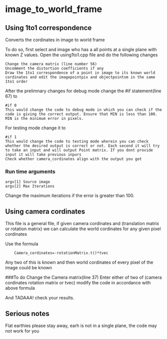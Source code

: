 # image_to_world_frame
## Using 1to1 correspondence
Converts the cordinates in image to world frame

To do so, first select and image who has a all points at a single plane with known Z values. Open the using1to1.cpp file and do the following changes

    Change the camera matrix (line number 56)
    Uncomment the distortion coefficients if any
    Draw the 1to1 correspondence of a point in image to its known world cordinates and edit the imagepointpix and objectpointsm in the same 1to1 order
  
After the prelimnary changes for debug mode change the #if statement(line 67) to 
  
    #if 0
    This would change the code to debug mode in which you can check if the code is giving the correct output. Ensure that MIN is less than 100. MIN is the minimum error in pixels. 
For testing mode change it to 
    
    #if 1
    This would change the code to testing mode wherein you can check whether the desired output is correct or not. Each second it will try to take an input and will output Point matrix. If you dont provide input it will take previous inpurs
    Check whether camera_cordinates align with the output you got
 
 ### Run time arguments
 
    argv[1] Source image
    argv[2] Max Iterations 

Change the maximum iterations if the error is greater than 100.

## Using camera cordinates
This file is a general file, if given camera cordinates and (translation matrix or rotation matrix) we can calculate the world cordinates for any given pixel cordinates

Use the formula 

		Camera_cordinates=-rotationMatrix.t()*tvec
   
Any two of this is known and then world cordinates of every pixel of the image could be known

###To do
		Change the Camera matrix(line 37)
		Enter either of two of (camera cordinates rotation matrix or tvec)
		modify the code in accordance with above formula

And TADAAA! check your results. 

## Serious notes
Flat earthies please stay away, earh is not in a single plane, the code may not work for you

